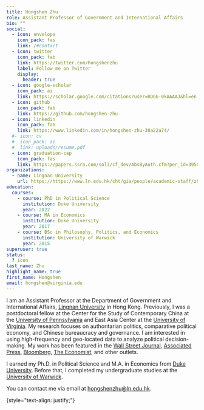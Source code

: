```yaml
---
title: Hongshen Zhu
role: Assistant Professor of Government and International Affairs
bio: ""
social:
  - icon: envelope
    icon_pack: fas
    link: /#contact
  - icon: twitter
    icon_pack: fab
    link: https://twitter.com/hongshenzhu
    label: Follow me on Twitter
    display:
      header: true
  - icon: google-scholar
    icon_pack: ai
    link: https://scholar.google.com/citations?user=RDGG-0kAAAAJ&hl=en
  - icon: github
    icon_pack: fab
    link: https://github.com/hongshen-zhu
  - icon: linkedin
    icon_pack: fab
    link: https://www.linkedin.com/in/hongshen-zhu-30a22a74/
  #- icon: cv
  #  icon_pack: ai
  #  link: uploads/resume.pdf
  - icon: graduation-cap
    icon_pack: fas
    link: https://papers.ssrn.com/sol3/cf_dev/AbsByAuth.cfm?per_id=3950650
organizations:
  - name: Lingnan University
    url: https://https://www.ln.edu.hk/cht/gia/people/academic-staff/zhu-hongshen
education:
  courses:
    - course: PhD in Political Science
      institution: Duke University
      year: 2022
    - course: MA in Economics
      institution: Duke University
      year: 2017
    - course: BSc in Philosophy, Politics, and Economics
      institution: University of Warwick
      year: 2015
superuser: true
status:
  ? icon
last_name: Zhu
highlight_name: true
first_name: Hongshen
email: hongshen@virginia.edu
---
```

I am an Assistant Professor at the Department of Government and International Affairs, [Lingnan University](https://www.ln.edu.hk/cht/gia/people/academic-staff/zhu-hongshen) in Hong Kong. Previously, I was a postdoctoral fellow at the Center for the Study of Contemporary China at the [University of Pennsylvania](https://cscc.sas.upenn.edu/people/hongshen_zhu) and East Asia Center at the [University of Virginia](https://eastasiacenter.as.virginia.edu/). My research focuses on authoritarian politics, comparative political economy, and Chinese bureaucracy and governance. I am interested in using high-frequency and geo-located data to analyze political decision-making. My work has been featured in the [Wall Street Journal](https://wsj.com), [Associated Press](https://apnews.com), [Bloomberg](https://www.bloomberg.com), [The Economist](https://www.economist.com/finance-and-economics/2023/10/10/how-economists-have-underestimated-chinese-consumption), and other outlets.

I earned my Ph.D. in Political Science and M.A. in Economics from [Duke University](https://polisci.duke.edu/). Before that, I completed my undergraduate studies at the [University of Warwick](https://warwick.ac.uk/).

You can contact me via email at hongshenzhu@ln.edu.hk.

{style="text-align: justify;"}
